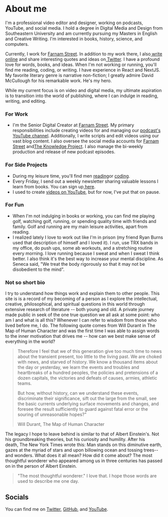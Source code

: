 # About me
I'm a professional video editor and designer, working on podcasts, YouTube, and social media. I hold a degree in Digital Media and Design from Southeastern University and am currently pursuing my Masters in English and Creative Writing. I'm interested in books, history, science, and computers.

Currently, I work for [Farnam Street](https://fs.blog/). In addition to my work there, I also[ write online](https://www.dltn.io/writing) and share interesting quotes and ideas on[ Twitter](https://twitter.com/dltnio). I have a profound love for words, books, and ideas. When I'm not working or running, you'll find me reading, coding, or writing. I have experience in React and NextJS. My favorite literary genre is narrative non-fiction; I greatly admire David McCullough for his remarkable work. He's my hero.

While my current focus is on video and digital media, my ultimate aspiration is to transition into the world of publishing, where I can indulge in reading, writing, and editing.

### For Work

-   I'm the Senior Digital Creator at [Farnam Street](https://fs.blog/). My primary responsibilities include creating videos for and managing our [podcast's YouTube channel](https://www.youtube.com/channel/UCLtTf_uKt0Itd0NG7txrwXA). Additionally, I write scripts and edit videos using our vast blog content. I also oversee the social media accounts for [Farnam Street](https://twitter.com/farnamstreet) and[The Knowledge Project](https://www.instagram.com/tkppodcast/). I also manage the bi-weekly production and release of new podcast episodes.

### For Side Projects

-   During my leisure time, you'll find men [reading](https://www.dltn.io/notes)or [coding](https://github.com/dmabery).
-   Every Friday, I send out a weekly newsletter sharing valuable lessons I learn from books. You can sign up[ here](https://www.dltn.io/221b).
-   I used to create [videos on YouTube](https://youtube.com/@dltnio), but for now, I've put that on pause.

### For Fun

-   When I'm not indulging in books or working, you can find me playing golf, watching golf, running, or spending quality time with friends and family. Golf and running are my main leisure activities, apart from reading.
-   I realized lately I love to work out like I'm in prison (my friend Ryan Burns used that description of himself and I loved it). I run, use TRX bands in my office, do push ups, some ab workouts, and a stretching routine every morning. I love running because I sweat and when I sweat I think better. I also think it's the best way to increase your mental discipline. As Seneca said, "We treat the body rigorously so that it may not be disobedient to the mind".

### Not so short bio

I try to understand how things work and explain them to other people. This site is is a record of my becoming of a person as I explore the intellectual, creative, philosophical, and spiritual questions in this world through extensive research of literature -- both young and old. A private journey made public in seek of the one true question we all ask at some point: who am I and what is all this? Whenever I can refer to wisdom from those who lived before me, I do. The following quote comes from Will Durant in The Map of Human Character and was the first time I was able to assign words to the inner motivation that drives me -- how can we best make sense of everything in the world?

> Therefore I feel that we of this generation give too much time to news about the transient present, too little to the living past. We are choked with news, and starved of history. We know a thousand items about the day or yesterday, we learn the events and troubles and heartbreaks of a hundred peoples, the policies and pretensions of a dozen capitals, the victories and defeats of causes, armies, athletic teams.
>
> But how, without history, can we understand these events, discriminate their significance, sift out the large from the small, see the basic currents underlying surface movements and changes, and foresee the result sufficiently to guard against fatal error or the souring of unreasonable hopes?"
>
> Will Durant, The Map of Human Character

The legacy I hope to leave behind is similar to that of Albert Einstein's. Not his groundbreaking theories, but his curiosity and humility. After his death, The New York Times wrote this: Man stands on this diminutive earth, gazes at the myriad of stars and upon billowing ocean and tossing trees--and wonders. What does it all mean? How did it come about? The most thoughtful wonderer who appeared among us in three centuries has passed on in the person of Albert Einstein.

> "The most thoughtful wonderer." I love that. I hope those words are used to describe me one day.

Socials
-------

You can find me on [Twitter](https://www.twitter.com/dltnio), [GitHub](https://github.com/dmabery), and [YouTube](https://www.youtube.com/@dltnio).
